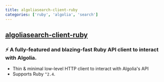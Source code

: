 ```yaml
---
title: algoliasearch-client-ruby
categories: ['ruby', 'algolia', 'search']
---
```

## [algoliasearch-client-ruby](https://github.com/algolia/algoliasearch-client-ruby)

### ⚡️ A fully-featured and blazing-fast Ruby API client to interact with Algolia.


- Thin & minimal low-level HTTP client to interact with Algolia's API
- Supports Ruby `^2.4`.

